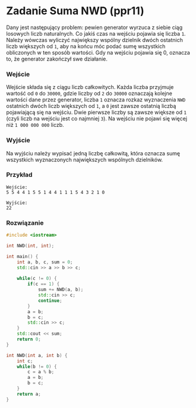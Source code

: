 # Zadanie Suma NWD (ppr11)

Dany jest następujący problem: pewien generator wyrzuca z siebie ciąg losowych liczb naturalnych. Co jakiś czas na wejściu pojawia się liczba `1`. Należy wówczas wyliczyć największy wspólny dzielnik dwóch ostatnich liczb większych od `1`, aby na końcu móc podać sumę wszystkich obliczonych w ten sposób wartości. Gdy na wejściu pojawia się 0, oznacza to, że generator zakończył swe działanie.

### Wejście

Wejście składa się z ciągu liczb całkowitych. Każda liczba przyjmuje wartość od `0` do `30000`, gdzie liczby od `2` do `30000` oznaczają kolejne wartości dane przez generator, liczba `1` oznacza rozkaz wyznaczenia `NWD` ostatnich dwóch liczb większych od `1`, a `0` jest zawsze ostatnią liczbą pojawiającą się na wejściu.
Dwie pierwsze liczby są zawsze większe od `1` (czyli liczb na wejściu jest co najmniej `3`).
Na wejściu nie pojawi się więcej niż `1 000 000 000` liczb.

### Wyjście

Na wyjściu należy wypisać jedną liczbę całkowitą, która oznacza sumę wszystkich wyznaczonych największych wspólnych dzielników.

### Przykład

```
Wejście:
5 5 4 4 1 5 5 1 4 4 1 1 1 5 4 3 2 1 0

Wyjście:
22
```

### Rozwiązanie

```cpp
#include <iostream>

int NWD(int, int);

int main() {
	int a, b, c, sum = 0;
	std::cin >> a >> b >> c;
    
    while(c != 0) {
        if(c == 1) {
            sum += NWD(a, b);
            std::cin >> c;
            continue;
        }
        a = b;
        b = c;
        std::cin >> c;
    }
    std::cout << sum;
    return 0;
}

int NWD(int a, int b) {
	int c;
	while(b != 0) {
		c = a % b;
		a = b;
		b = c;
	}
	return a;
}
```